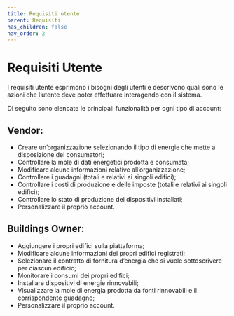 ```yaml
---
title: Requisiti utente
parent: Requisiti
has_children: false
nav_order: 2
---
```


# Requisiti Utente

I requisiti utente esprimono i bisogni degli utenti e descrivono quali sono le azioni che l’utente deve poter effettuare interagendo con il sistema.

Di seguito sono elencate le principali funzionalità per ogni tipo di account:

## Vendor:
- Creare un’organizzazione selezionando il tipo di energie che mette a disposizione dei consumatori;
- Controllare la mole di dati energetici prodotta e consumata;
- Modificare alcune informazioni relative all’organizzazione;
- Controllare i guadagni (totali e relativi ai singoli edifici);
- Controllare i costi di produzione e delle imposte (totali e relativi ai singoli edifici);
- Controllare lo stato di produzione dei dispositivi installati;
- Personalizzare il proprio account.


## Buildings Owner:
- Aggiungere i propri edifici sulla piattaforma;
- Modificare alcune informazioni dei propri edifici registrati;
- Selezionare il contratto di fornitura d’energia che si vuole sottoscrivere per ciascun edificio;
- Monitorare i consumi dei propri edifici;
- Installare dispositivi di energie rinnovabili;
- Visualizzare la mole di energia prodotta da fonti rinnovabili e il corrispondente guadagno;
- Personalizzare il proprio account.

